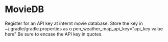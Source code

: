 # MovieDB
Register for an API key at internt movie database. 
Store the key in ~/.gradle/gradle.properties as o
  pen_weather_map_api_key="api_key value here"
Be sure to encase the API key in quotes. 
